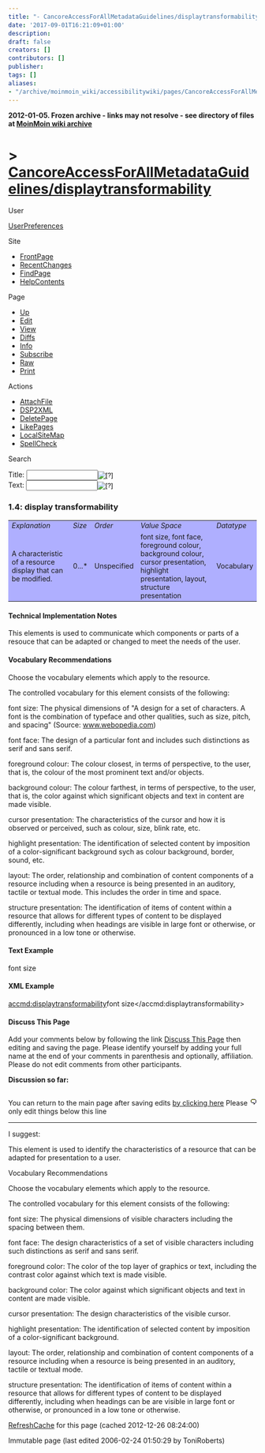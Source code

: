 ```yaml
---
title: "- CancoreAccessForAllMetadataGuidelines/displaytransformability"
date: '2017-09-01T16:21:09+01:00'
description: 
draft: false
creators: []
contributors: []
publisher: 
tags: []
aliases:
- "/archive/moinmoin_wiki/accessibilitywiki/pages/CancoreAccessForAllMetadataGuidelines_2fdisplaytransformability.html"
---
```


**2012-01-05. Frozen archive - links may not resolve - see directory of files at [MoinMoin wiki archive](/moinmoin-wiki-archive/)**

# > [CancoreAccessForAllMetadataGuidelines/displaytransformability](http://dublincore.org/accessibilitywiki/CancoreAccessForAllMetadataGuidelines_2fdisplaytransformability?action=fullsearch&value=%2Fdisplaytransformability&literal=1&case=1&context=40 "Click here to do a full-text search for this title")

User

 [UserPreferences](http://dublincore.org/accessibilitywiki/UserPreferences)
  

Site

- [FrontPage](http://dublincore.org/accessibilitywiki/FrontPage)
- [RecentChanges](http://dublincore.org/accessibilitywiki/RecentChanges)
- [FindPage](http://dublincore.org/accessibilitywiki/FindPage)
- [HelpContents](http://dublincore.org/accessibilitywiki/HelpContents)

Page

- [Up](http://dublincore.org/accessibilitywiki/CancoreAccessForAllMetadataGuidelines "Up")
- [Edit](http://dublincore.org/accessibilitywiki/CancoreAccessForAllMetadataGuidelines_2fdisplaytransformability?action=edit "Edit")
- [View](http://dublincore.org/accessibilitywiki/CancoreAccessForAllMetadataGuidelines_2fdisplaytransformability "View")
- [Diffs](http://dublincore.org/accessibilitywiki/CancoreAccessForAllMetadataGuidelines_2fdisplaytransformability?action=diff "Diffs")
- [Info](http://dublincore.org/accessibilitywiki/CancoreAccessForAllMetadataGuidelines_2fdisplaytransformability?action=info "Info")
- [Subscribe](http://dublincore.org/accessibilitywiki/CancoreAccessForAllMetadataGuidelines_2fdisplaytransformability?action=subscribe "Subscribe")
- [Raw](http://dublincore.org/accessibilitywiki/CancoreAccessForAllMetadataGuidelines_2fdisplaytransformability?action=raw "Raw")
- [Print](http://dublincore.org/accessibilitywiki/CancoreAccessForAllMetadataGuidelines_2fdisplaytransformability?action=print "Print")

Actions

- [AttachFile](http://dublincore.org/accessibilitywiki/CancoreAccessForAllMetadataGuidelines_2fdisplaytransformability?action=AttachFile)
- [DSP2XML](http://dublincore.org/accessibilitywiki/CancoreAccessForAllMetadataGuidelines_2fdisplaytransformability?action=DSP2XML)
- [DeletePage](http://dublincore.org/accessibilitywiki/CancoreAccessForAllMetadataGuidelines_2fdisplaytransformability?action=DeletePage)
- [LikePages](http://dublincore.org/accessibilitywiki/CancoreAccessForAllMetadataGuidelines_2fdisplaytransformability?action=LikePages)
- [LocalSiteMap](http://dublincore.org/accessibilitywiki/CancoreAccessForAllMetadataGuidelines_2fdisplaytransformability?action=LocalSiteMap)
- [SpellCheck](http://dublincore.org/accessibilitywiki/CancoreAccessForAllMetadataGuidelines_2fdisplaytransformability?action=SpellCheck)

Search

<form method="POST" action="/accessibilitywiki/CancoreAccessForAllMetadataGuidelines_2fdisplaytransformability">
<p>
<input name="action" value="inlinesearch" type="hidden">
<input name="context" value="40" type="hidden">
Title: <input name="text_title" size="15" maxlength="50" type="text"><input src="CancoreAccessForAllMetadataGuidelines_2fdisplaytransformability_files/moin-search.png" name="button_title" alt="[?]" type="image"><br>Text: <input name="text_full" size="15" maxlength="50" type="text"><input src="CancoreAccessForAllMetadataGuidelines_2fdisplaytransformability_files/moin-search.png" name="button_full" alt="[?]" type="image">
</p>
</form>

### 1.4: display transformability

<table bgcolor="#AFAFFF" width="50%">
  <tbody>
    <tr>
      <td>
        <em>Explanation</em>
      </td>
      <td>
        <em>Size</em>
      </td>
      <td>
        <em>Order</em>
      </td>
      <td>
        <em>Value Space</em>
      </td>
      <td>
        <em>Datatype</em>
      </td>
    </tr>
    <tr>
      <td>
        A characteristic of a resource display that can be modified.</td>
      <td>
        0...*</td>
      <td>
        Unspecified</td>
      <td>
        font size, font face, foreground colour, background colour, cursor 
        presentation, highlight presentation, layout, structure presentation</td>
      <td>
        Vocabulary</td>
    </tr>
  </tbody>
</table>


#### Technical Implementation Notes
This elements is used to communicate which components or parts of a resouce that can be adapted or changed to meet the needs of the user. 
#### Vocabulary Recommendations

Choose the vocabulary elements which apply to the resource.

The controlled vocabulary for this element consists of the following:

font size: The physical dimensions of "A design for a set of characters. A font is the combination of typeface and other qualities, such as size, pitch, and spacing" (Source: www.webopedia.com)

font face: The design of a particular font and includes such distinctions as serif and sans serif.

foreground colour: The colour closest, in terms of perspective, to the user, that is, the colour of the most prominent text and/or objects.

background colour: The colour farthest, in terms of perspective, to the user, that is, the color against which significant objects and text in content are made visible.

cursor presentation: The characteristics of the cursor and how it is observed or perceived, such as colour, size, blink rate, etc.

highlight presentation: The identification of selected content by imposition of a color-significant background sych as colour background, border, sound, etc.

layout: The order, relationship and combination of content components of a resource including when a resource is being presented in an auditory, tactile or textual mode. This includes the order in time and space.

structure presentation: The identification of items of content within a resource that allows for different types of content to be displayed differently, including when headings are visible in large font or otherwise, or pronounced in a low tone or otherwise.

#### Text Example

font size

#### XML Example
<accmd:displaytransformability>font size</accmd:displaytransformability> 
#### Discuss This Page
Add your comments below by following the link [Discuss This Page](http://dublincore.org/accessibilitywiki/CancoreAccessForAllMetadataGuidelines_2fdisplaytransformability_2fDiscuss) then editing and saving the page. Please identify yourself by adding your full name at the end of your comments in parenthesis and optionally, affiliation. Please do not edit comments from other participants. 

**Discussion so far:**

## [<img src="CancoreAccessForAllMetadataGuidelines_2fdisplaytransformability_files/moin-edit.png" alt="Edit" align="right" height="12" width="12">](http://dublincore.org/accessibilitywiki/CancoreAccessForAllMetadataGuidelines_2fdisplaytransformability_2fDiscuss?action=edit&backto=CancoreAccessForAllMetadataGuidelines%2Fdisplaytransformability) [](http://dublincore.org/accessibilitywiki/CancoreAccessForAllMetadataGuidelines_2fdisplaytransformability_2fDiscuss)

You can return to the main page after saving edits [by clicking here](http://dublincore.org/accessibilitywiki/CancoreAccessForAllMetadataGuidelines_2fdisplaytransformability) Please only edit things below this line 
* * *
 I suggest: 

This element is used to identify the characteristics of a resource that can be adapted for presentation to a user.

Vocabulary Recommendations

Choose the vocabulary elements which apply to the resource.

The controlled vocabulary for this element consists of the following:

font size: The physical dimensions of visible characters including the spacing between them.

font face: The design characteristics of a set of visible characters including such distinctions as serif and sans serif.

foreground color: The color of the top layer of graphics or text, including the contrast color against which text is made visible.

background color: The color against which significant objects and text in content are made visible.

cursor presentation: The design characteristics of the visible cursor.

highlight presentation: The identification of selected content by imposition of a color-significant background.

layout: The order, relationship and combination of content components of a resource including when a resource is being presented in an auditory, tactile or textual mode.

structure presentation: The identification of items of content within a resource that allows for different types of content to be displayed differently, including when headings can be are visible in large font or otherwise, or pronounced in a low tone or otherwise.

 [RefreshCache](http://dublincore.org/accessibilitywiki/CancoreAccessForAllMetadataGuidelines_2fdisplaytransformability?action=refresh&arena=Page.py&key=CancoreAccessForAllMetadataGuidelines_2fdisplaytransformability.text_html) for this page (cached 2012-12-26 08:24:00)  

Immutable page (last edited 2006-02-24 01:50:29 by ToniRoberts)

